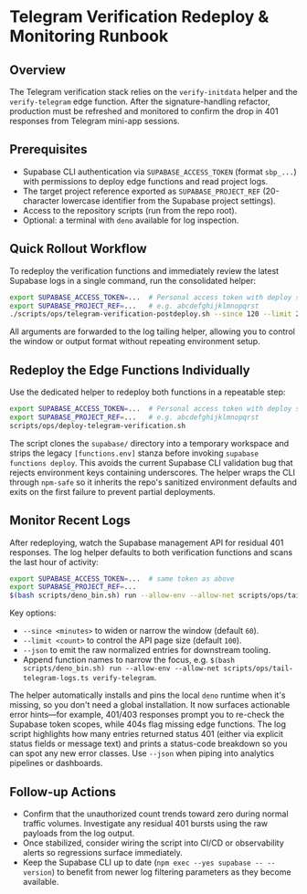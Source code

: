 # Telegram Verification Redeploy & Monitoring Runbook

## Overview

The Telegram verification stack relies on the `verify-initdata` helper and the
`verify-telegram` edge function. After the signature-handling refactor,
production must be refreshed and monitored to confirm the drop in 401 responses
from Telegram mini-app sessions.

## Prerequisites

- Supabase CLI authentication via `SUPABASE_ACCESS_TOKEN` (format `sbp_...`)
  with permissions to deploy edge functions and read project logs.
- The target project reference exported as `SUPABASE_PROJECT_REF` (20-character
  lowercase identifier from the Supabase project settings).
- Access to the repository scripts (run from the repo root).
- Optional: a terminal with `deno` available for log inspection.

## Quick Rollout Workflow

To redeploy the verification functions and immediately review the latest
Supabase logs in a single command, run the consolidated helper:

```bash
export SUPABASE_ACCESS_TOKEN=...  # Personal access token with deploy scope
export SUPABASE_PROJECT_REF=...   # e.g. abcdefghijklmnopqrst
./scripts/ops/telegram-verification-postdeploy.sh --since 120 --limit 200
```

All arguments are forwarded to the log tailing helper, allowing you to control
the window or output format without repeating environment setup.

## Redeploy the Edge Functions Individually

Use the dedicated helper to redeploy both functions in a repeatable step:

```bash
export SUPABASE_ACCESS_TOKEN=...  # Personal access token with deploy scope
export SUPABASE_PROJECT_REF=...   # e.g. abcdefghijklmnopqrst
scripts/ops/deploy-telegram-verification.sh
```

The script clones the `supabase/` directory into a temporary workspace and
strips the legacy `[functions.env]` stanza before invoking
`supabase functions deploy`. This avoids the current Supabase CLI validation bug
that rejects environment keys containing underscores. The helper wraps the CLI
through `npm-safe` so it inherits the repo's sanitized environment defaults and
exits on the first failure to prevent partial deployments.

## Monitor Recent Logs

After redeploying, watch the Supabase management API for residual 401 responses.
The log helper defaults to both verification functions and scans the last hour
of activity:

```bash
export SUPABASE_ACCESS_TOKEN=...  # same token as above
export SUPABASE_PROJECT_REF=...
$(bash scripts/deno_bin.sh) run --allow-env --allow-net scripts/ops/tail-telegram-logs.ts
```

Key options:

- `--since <minutes>` to widen or narrow the window (default `60`).
- `--limit <count>` to control the API page size (default `100`).
- `--json` to emit the raw normalized entries for downstream tooling.
- Append function names to narrow the focus, e.g.
  `$(bash scripts/deno_bin.sh) run --allow-env --allow-net scripts/ops/tail-telegram-logs.ts verify-telegram`.

The helper automatically installs and pins the local `deno` runtime when it's
missing, so you don't need a global installation. It now surfaces actionable
error hints—for example, 401/403 responses prompt you to re-check the Supabase
token scopes, while 404s flag missing edge functions. The log script highlights
how many entries returned status 401 (either via explicit status fields or
message text) and prints a status-code breakdown so you can spot any new error
classes. Use `--json` when piping into analytics pipelines or dashboards.

## Follow-up Actions

- Confirm that the unauthorized count trends toward zero during normal traffic
  volumes. Investigate any residual 401 bursts using the raw payloads from the
  log output.
- Once stabilized, consider wiring the script into CI/CD or observability alerts
  so regressions surface immediately.
- Keep the Supabase CLI up to date (`npm exec --yes supabase -- --version`) to
  benefit from newer log filtering parameters as they become available.
